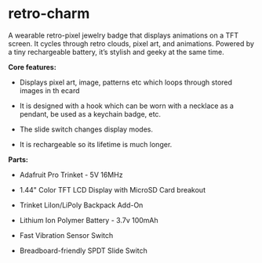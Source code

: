 # retro-charm
A wearable retro-pixel jewelry badge that displays animations on a TFT screen. It cycles through retro clouds, pixel art, and animations. Powered by a tiny rechargeable battery, it’s stylish and geeky at the same time.


**Core features:**

- Displays pixel art, image, patterns etc which loops through stored images in th ecard

- It is designed with a hook which can be worn with a necklace as a pendant, be used as a keychain badge, etc. 

- The slide switch changes display modes. 

- It is rechargeable so its lifetime is much longer. 


**Parts:**

- Adafruit Pro Trinket - 5V 16MHz

- 1.44" Color TFT LCD Display with MicroSD Card breakout

- Trinket LiIon/LiPoly Backpack Add-On

- Lithium Ion Polymer Battery - 3.7v 100mAh

- Fast Vibration Sensor Switch 

- Breadboard-friendly SPDT Slide Switch

